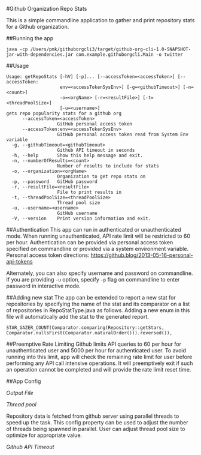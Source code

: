 #Github Organization Repo Stats

This is a simple commandline application to gather and print repository stats for a 
Github organization. 

##Running the app 

```$shell
java -cp /Users/pmk/githuborgcli3/target/github-org-cli-1.0-SNAPSHOT-jar-with-dependencies.jar com.example.githuborgcli.Main -o twitter
```

##Usage
```$shell
Usage: getRepoStats [-hV] [-p]... [--accessToken=<accessToken>] [--accessToken:
                    env=<accessTokenSysEnv>] [-g=<githubTimeout>] [-n=<count>]
                    -o=<orgName> [-r=<resultFile>] [-t=<threadPoolSize>]
                    [-u=<username>]
gets repo popularity stats for a github org
      --accessToken=<accessToken>
                   GitHub personal access token
      --accessToken:env=<accessTokenSysEnv>
                   GitHub personal access token read from System Env variable
  -g, --githubTimeout=<githubTimeout>
                   Github API timeout in seconds
  -h, --help       Show this help message and exit.
  -n, --numberOfResults=<count>
                   Number of results to include for stats
  -o, --organization=<orgName>
                   Organization to get repo stats on
  -p, --password   GitHub password
  -r, --resultFile=<resultFile>
                   File to print results in
  -t, --threadPoolSize=<threadPoolSize>
                   Thread pool size
  -u, --username=<username>
                   GitHub username
  -V, --version    Print version information and exit.

```

##Authentication
This app can run in authenticated or unauthenticated mode. When running unauthenticated, API rate limit will be 
restricted to 60 per hour. 
Authentication can be provided via personal access token specified on commandline or provided via a system environment 
variable. 
Personal access token directions: https://github.blog/2013-05-16-personal-api-tokens

Alternately, you can also specify username and password on commandline. If you are providing `-u` option, specify `-p` 
flag on commandline to enter password in interactive mode.   

##Adding new stat 
The app can be extended to report a new stat for repositories by specifying the name of the stat and its comparator on 
a list of repositories in RepoStatType.java as follows. Adding a new enum in this file will automatically add the stat 
to the generated report. 
```$java
STAR_GAZER_COUNT(Comparator.comparing(Repository::getStars, Comparator.nullsFirst(Comparator.naturalOrder())).reversed()),
```

##Preemptive Rate Limiting
Github limits API queries to 60 per hour for unauthenticated user and 5000 per hour for authenticated user. To avoid 
running into this limit, app will check the remaining rate limit for user before performing any API call intensive 
operations. It will preemptively exit if such an operation cannot be completed and will provide the rate limit reset time.  

##App Config 

*Output File*

*Thread pool* 

Repository data is fetched from github server using parallel threads to speed up the task. This config property can be used to adjust the number of threads being spawned in parallel. 
User can adjust thread pool size to optimize for appropriate value. 

*Github API Timeout* 










